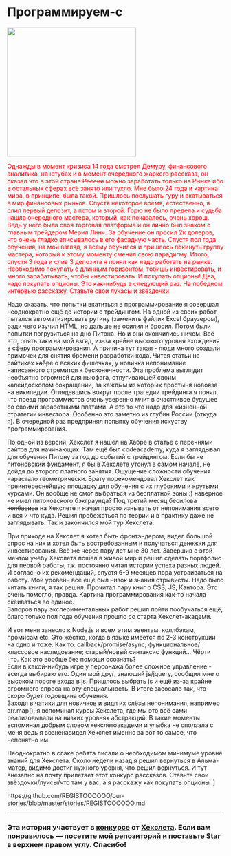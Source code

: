 <h1>Программируем-с</h1>
<img src='https://image.ibb.co/h2RJYp/photo_2016_05_17_19_46_58.jpg' width='300' height='300'>

<p style="color:red">
  Однажды в момент кризиса 14 года смотрел Демуру, финансового аналитика, на ютубах и в момент очередного жаркого рассказа, 
  он сказал что в этой стране <s>России</s> можно заработать только на Рынке ибо в остальных сферах всё занято или тухло. 
  Мне было 24 года и картина мира, в принципе, была такой. Пришлось послушать гуру и вкатываться в мир финансовых рынков. Спустя
  некоторое время, естественно, я слил первый депозит, а потом и второй. Горю не было предела и судьба нашла очередного мастера, который,
  как показалось, очень хорош. Ведь у него была своя торговая платформа и он лично был знаком с главным трейдером Мерил Линч. За обучение
  он просил 2к долеров, что очень гладко вписывалось в его фасадную часть. Спустя пол года обучения, на мой взгляд, я всему обучился и 
  пришлось покинуть группу мастера, который к этому моменту сменил свою парадигму. Итого, спустя 3 года и слив 3 депозита я понял как 
  надо работать на рынке. Необходимо покупать с длинным горизонтом, тобишь инвестировать, и много зарабатывать, чтобы инвестировать. И покупать опционы! 
  Деа, надо покупать опционы. Это как-нибудь в следующий раз. На победном интервью расскажу. Ставьте свои лукасы и звёздочки.
</p>
<p>
  Надо сказать, что попытки вкатиться в  программирование я совершал неоднократно ещё до истории с трейдингом. На одной из своих работ 
  пытался автоматизировать рутину (заменить файлик Excel браузером), ради чего изучил HTML, но дальше не осилил и бросил. Потом были 
  попытки погрузиться на дно Питона. Но и они окончились ничем. Всё это, опять таки на мой взгяд, из-за крайне высокого уровня вхождения в сферу
  программирования. А причина тут такая - люди много создали примочек для снятия бремени разработки кода. Читая статьи на сайтиках 
  <s>хабре</s> о всяких фишечках, у новичка непонимание написанного стремится к бесконечности. Эта проблема выглядит необъятно 
  огромной для ньюфага, отпугивающей своим калейдоскопом сокращений, за каждым из которых простыня новояза на википедии. Оглядевшись 
  вокруг после трагедии трейдинга я понял, что поезд программистов очень уверенно мчит в счастливое будущее со своими заработными 
  платами. А это то что надо для жизненной стратегии инвестора. Особенно это заметно из глубин России (откуда я). В очередной раз 
  предпринял попытку обучения искуству программирования.
 </p>
 <p>
 По одной из версий, Хекслет я нашёл на Хабре в статье с перечнями сайтов для начинающих. Там ещё был codeacademy, куда я
 заглядывал для обучения Питону за год до событий с трейдингом. Если бы не питоновский фундамент, я бы в Хекслете утонул в самом 
 начале, не дойдя до второго платного занятия. Ощущение сложности обучения нарастало геометрически. Брату порекомендовал Хекслет как 
 преинтереснейшую площадку для обучения с их глубокими и крутыми курсами. Он вообще не смог выбраться из бесплатной зоны :) 
 наверное не имел питоновского бэкграунда? Под третий месяц бесилова <s>колбасива</s> на Хекслете я начал просто изнывать от непонимания
 всего и вся и что куда. Решил пробежаться по теории и в практику даже не заглядывать. Так и закончился мой тур Хекслета.
  </p>
  <p>
  При приходе на Хекслет я хотел быть фронтэндером, видел большой спрос на них и хотел быть востребованным и получаться денежки для 
  инвестирования. Всё же через пару лет мне 30 лет. Завершив с этой мечтой учёбу Хекслета пошёл в живой мир и решил сделать портфолио для 
  первой работы, т.к. постоянно читал истории успеха разных людей. И согласно их рекомендаций, спустя 6-9 месяцев пора устраиваться на 
  работу. Мой уровень всё ещё был низок и знания отрывисты. Надо было читать книги, я так решил. Прочитал пару книг о CSS, JS, Кантора. 
  Это очень помогло, правда. Картина программирования как-то начала скеиваться во единое. <br>
  Запоров пару экспериментальных работ решил пойти пообучаться ещё, благо только пол года обучения прошло со старта Хекслет-академи. 
  </p>
   <p>
   И вот меня занесло к Node.js и всем этим эвентам, коллбэкам, промисам etc. Это жёстко, когда в языке имеется по 2-3 конструкции на 
   одно и тоже. Как то: callback/promise/async; функциональное/классовое наследование; старый/новый синтаксис функций... Чёрти что. Как 
   это вообще без помощи осознать?
<br>Если в какой-нибудь игре у персонажа более сложное управление - всегда выбираю его. Один мой друг,
   знаюший js/jquery, сообщил мне о высоком пороге входа в js. Пришлось выбрать js и ещё из-за крайне огромного спроса на эту 
   специальность. В итоге засосало так, что скоро будет годовщина обучения.
   <br>
   Заходя в чатики для новичков и видя их слёзы непонимания, например arr.map(), я вспоминал курсы Хекслета, где мы это всё сами 
   реализовывали на низких уровнях абстракций. В такие моменты вспоминал добрым словом хекслетоакадеми и улыбка не сползала с меня
   ведь я возненавидел Хекслет именно за вот то самое, что непонятно им.
     </p>
     <p>
    Неоднократно в слаке ребята писали о необходимом минимуме уровне знаний для Хекслета. Около недели назад я решил вернуться в 
    Альма-матер, видимо достиг нужного уровня, что решил вернуться. И тут внезапно на почту прилетает этот конкурс рассказов. 
    Ставьте свои звёздочки/луисы/что там у вас, а я расскажу как покупать опционы :]
     </p>
https://github.com/REGISTOOOOOO/our-stories/blob/master/stories/REGISTOOOOOO.md
 
---

### Эта история участвует в [конкурсе](http://mystory.hexlet.io/) от [Хекслета](https://ru.hexlet.io/). Если вам понравилось — посетите [мой репозиторий](https://github.com/REGISTOOOOOO/our-stories) и поставьте Star в верхнем правом углу. Спасибо!

